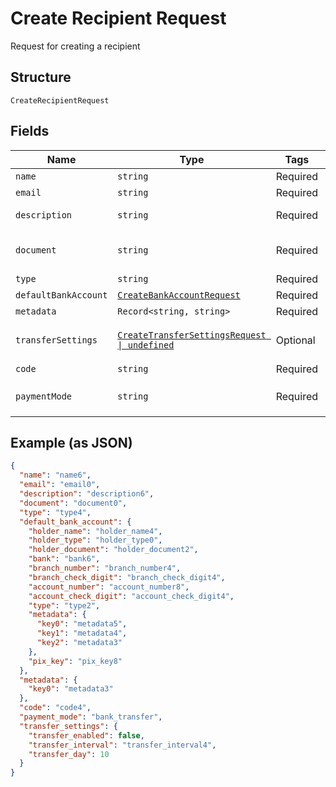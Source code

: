 
# Create Recipient Request

Request for creating a recipient

## Structure

`CreateRecipientRequest`

## Fields

| Name | Type | Tags | Description |
|  --- | --- | --- | --- |
| `name` | `string` | Required | Recipient name |
| `email` | `string` | Required | Recipient email |
| `description` | `string` | Required | Recipient description |
| `document` | `string` | Required | Recipient document number |
| `type` | `string` | Required | Recipient type |
| `defaultBankAccount` | [`CreateBankAccountRequest`](../../doc/models/create-bank-account-request.md) | Required | Bank account |
| `metadata` | `Record<string, string>` | Required | Metadata |
| `transferSettings` | [`CreateTransferSettingsRequest \| undefined`](../../doc/models/create-transfer-settings-request.md) | Optional | Receiver Transfer Information |
| `code` | `string` | Required | Recipient code |
| `paymentMode` | `string` | Required | Payment mode<br>**Default**: `'bank_transfer'` |

## Example (as JSON)

```json
{
  "name": "name6",
  "email": "email0",
  "description": "description6",
  "document": "document0",
  "type": "type4",
  "default_bank_account": {
    "holder_name": "holder_name4",
    "holder_type": "holder_type0",
    "holder_document": "holder_document2",
    "bank": "bank6",
    "branch_number": "branch_number4",
    "branch_check_digit": "branch_check_digit4",
    "account_number": "account_number8",
    "account_check_digit": "account_check_digit4",
    "type": "type2",
    "metadata": {
      "key0": "metadata5",
      "key1": "metadata4",
      "key2": "metadata3"
    },
    "pix_key": "pix_key8"
  },
  "metadata": {
    "key0": "metadata3"
  },
  "code": "code4",
  "payment_mode": "bank_transfer",
  "transfer_settings": {
    "transfer_enabled": false,
    "transfer_interval": "transfer_interval4",
    "transfer_day": 10
  }
}
```

